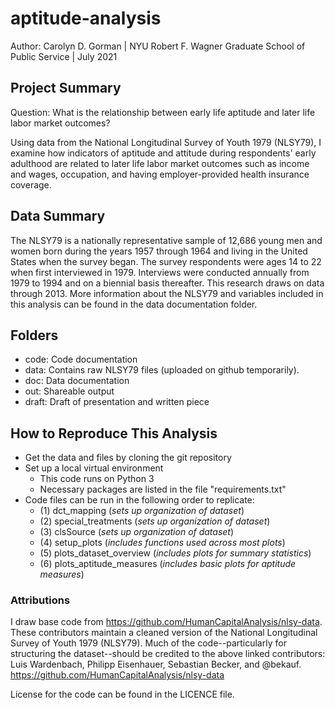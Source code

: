 # aptitude-analysis
Author: Carolyn D. Gorman | NYU Robert F. Wagner Graduate School of Public Service | July 2021

## Project Summary 
Question: What is the relationship between early life aptitude and later life labor market outcomes?

Using data from the National Longitudinal Survey of Youth 1979 (NLSY79), I examine how indicators of aptitude and attitude during respondents' early adulthood are related to later life labor market outcomes such as income and wages, occupation, and having employer-provided health insurance coverage.

## Data Summary 
The NLSY79 is a nationally representative sample of 12,686 young men and women born during the years 1957 through 1964 and living in the United States when the survey began. The survey respondents were ages 14 to 22 when first interviewed in 1979. Interviews were conducted annually from 1979 to 1994 and on a biennial basis thereafter. This research draws on data through 2013. More information about the NLSY79 and variables included in this analysis can be found in the data documentation folder.

## Folders 
- code: Code documentation 
- data: Contains raw NLSY79 files (uploaded on github temporarily). 
- doc: Data documentation 
- out: Shareable output 
- draft: Draft of presentation and written piece  

## How to Reproduce This Analysis
- Get the data and files by cloning the git repository
- Set up a local virtual environment 
    - This code runs on Python 3
    - Necessary packages are listed in the file "requirements.txt"  
- Code files can be run in the following order to replicate: 
    - (1) dct_mapping (*sets up organization of dataset*)
    - (2) special_treatments (*sets up organization of dataset*) 
    - (3) clsSource (*sets up organization of dataset*)
    - (4) setup_plots (*includes functions used across most plots*)
    - (5) plots_dataset_overview (*includes plots for summary statistics*)
    - (6) plots_aptitude_measures (*includes basic plots for aptitude measures*)

### Attributions 
I draw base code from https://github.com/HumanCapitalAnalysis/nlsy-data. These contributors maintain a cleaned version of the National Longitudinal Survey of Youth 1979 (NLSY79). Much of the code--particularly for structuring the dataset--should be credited to the above linked contributors: Luis Wardenbach, Philipp Eisenhauer, Sebastian Becker, and @bekauf.
https://github.com/HumanCapitalAnalysis/nlsy-data

License for the code can be found in the LICENCE file.
